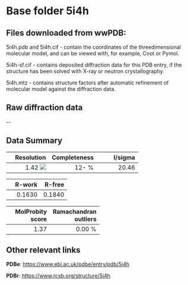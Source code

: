 # Base folder 5i4h

## Files downloaded from wwPDB:

5i4h.pdb and 5i4h.cif - contain the coordinates of the threedimensional molecular model, and can be viewed with, for example, Coot or Pymol.

5i4h-sf.cif - contains deposited diffraction data for this PDB entry, if the structure has been solved with X-ray or neutron crystallography.

5i4h.mtz - contains structure factors after automatic refinement of molecular model against the diffraction data.

## Raw diffraction data

--<br> 

## Data Summary
|   | Resolution | Completeness| I/sigma |
|---|-------------:|----------------:|--------------:|
|   |1.42 <img src="https://latex.codecogs.com/svg.latex?{\mbox{\normalfont\AA}}"/>|  12- %|<img width=50/>20.46|

|   | **R-work**| **R-free**   
|---|-------------:|----------------:|           
||0.1630|0.1840|

|   |**MolProbity<br>score**| **Ramachandran<br>outliers** 
|---|-------------:|----------------:|
||1.37|0.00 %|

## Other relevant links 
**PDBe**:  https://www.ebi.ac.uk/pdbe/entry/pdb/5i4h
 
**PDBr**: https://www.rcsb.org/structure/5i4h 

